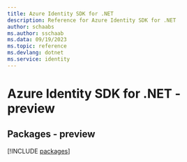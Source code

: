 ```yaml
---
title: Azure Identity SDK for .NET
description: Reference for Azure Identity SDK for .NET
author: schaabs
ms.author: sschaab
ms.data: 09/19/2023
ms.topic: reference
ms.devlang: dotnet
ms.service: identity
---
```

# Azure Identity SDK for .NET - preview
## Packages - preview
[!INCLUDE [packages](identity-index.md)]
